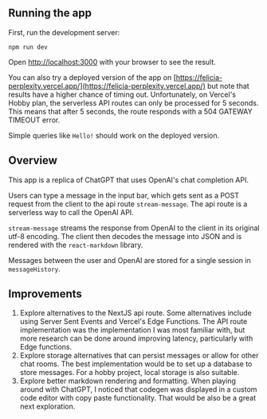 ## Running the app

First, run the development server:

```
npm run dev
```

Open [http://localhost:3000](http://localhost:3000) with your browser to see the result.

You can also try a deployed version of the app on [https://felicia-perplexity.vercel.app/](https://felicia-perplexity.vercel.app/) but note that results have a higher chance of timing out. Unfortunately, on Vercel's Hobby plan, the serverless API routes can only be processed for 5 seconds. This means that after 5 seconds, the route responds with a 504 GATEWAY TIMEOUT error.

Simple queries like `Hello!` should work on the deployed version.

## Overview

This app is a replica of ChatGPT that uses OpenAI's chat completion API. 

Users can type a message in the input bar, which gets sent as a POST request from the client to the api route `stream-message`. The api route is a serverless way to call the OpenAI API. 

`stream-message` streams the response from OpenAI to the client in its original utf-8 encoding. The client then decodes the message into JSON and is rendered with the `react-markdown` library. 

Messages between the user and OpenAI are stored for a single session in `messageHistory`. 

## Improvements
1. Explore alternatives to the NextJS api route. Some alternatives include using Server Sent Events and Vercel's Edge Functions. The API route implementation was the implementation I was most familiar with, but more research can be done around improving latency, particularly with Edge functions.
2. Explore storage alternatives that can persist messages or allow for other chat rooms. The best implementation would be to set up a database to store messages. For a hobby project, local storage is also suitable.
3. Explore better markdown rendering and formatting. When playing around with ChatGPT, I noticed that codegen was displayed in a custom code editor with copy paste functionality. That would be also be a great next exploration.